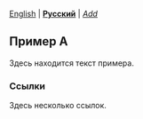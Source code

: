[English](README.md) | **[Русский](README-ru.md)** | *[Add](/CONTRIBUTING.md#localization)* <!-- @l10n:h -->

<!-- @l10n:p
## Example A

Here is a text of example.
@l10n:p -->
## Пример А

Здесь находится текст примера.

<!-- @l10n:p
### References

Some references here.
@l10n:p -->

### Ссылки

Здесь несколько ссылок.
